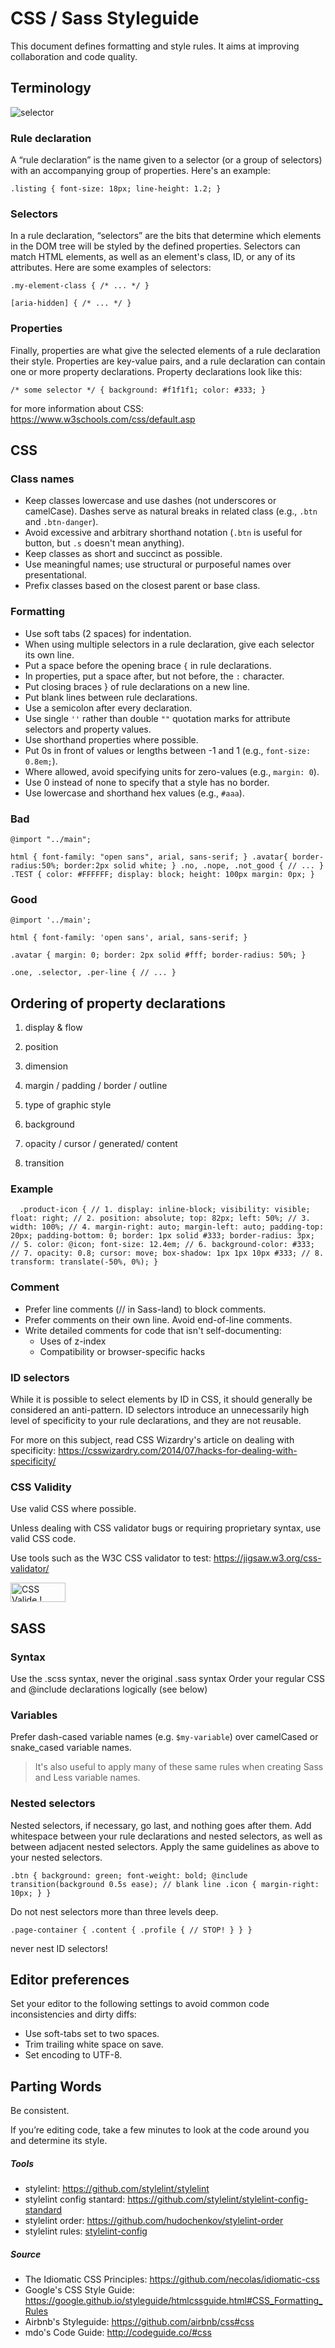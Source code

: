 # CSS / Sass Styleguide

This document defines formatting and style rules. It aims at improving collaboration and code quality.

## Terminology
![selector](https://gitlab.1blick.de/projekte/tarifair/uploads/eb954a811742887ad12545cc50c69f22/selector.gif)

### Rule declaration
A “rule declaration” is the name given to a selector (or a group of selectors) with an accompanying group of properties. Here's an example:

`.listing {
  font-size: 18px;
  line-height: 1.2;
}`

### Selectors
In a rule declaration, “selectors” are the bits that determine which elements in the DOM tree will be styled by the defined properties. Selectors can match HTML elements, as well as an element's class, ID, or any of its attributes. Here are some examples of selectors:

`.my-element-class {
  /* ... */
}`

`[aria-hidden] {
  /* ... */
}`

### Properties
Finally, properties are what give the selected elements of a rule declaration their style. Properties are key-value pairs, and a rule declaration can contain one or more property declarations. Property declarations look like this:

`/* some selector */ {
  background: #f1f1f1;
  color: #333;
}`

for more information about CSS: https://www.w3schools.com/css/default.asp 

## CSS

### Class names
* Keep classes lowercase and use dashes (not underscores or camelCase). Dashes serve as natural breaks in related class (e.g., `.btn` and `.btn-danger`).
* Avoid excessive and arbitrary shorthand notation (`.btn` is useful for button, but `.s` doesn't mean anything).
* Keep classes as short and succinct as possible.
* Use meaningful names; use structural or purposeful names over presentational.
* Prefix classes based on the closest parent or base class.

### Formatting
* Use soft tabs (2 spaces) for indentation.
* When using multiple selectors in a rule declaration, give each selector its own line.
* Put a space before the opening brace `{` in rule declarations.
* In properties, put a space after, but not before, the `:` character.
* Put closing braces } of rule declarations on a new line.
* Put blank lines between rule declarations.
* Use a semicolon after every declaration.
* Use single `''` rather than double `""` quotation marks for attribute selectors and property values.
* Use shorthand properties where possible.
* Put 0s in front of values or lengths between -1 and 1 (e.g., `font-size: 0.8em;`).
* Where allowed, avoid specifying units for zero-values (e.g., `margin: 0`).
* Use 0 instead of none to specify that a style has no border.
* Use lowercase and shorthand hex values (e.g., `#aaa`).

### Bad
`@import "../main";`

`html {
  font-family: "open sans", arial, sans-serif;
}
.avatar{
    border-radius:50%;
    border:2px solid white; }
.no, .nope, .not_good {
    // ...
}
.TEST {
  color: #FFFFFF;
  display: block;
  height: 100px
  margin: 0px;
}`

### Good
`@import '../main';`

`html {
  font-family: 'open sans', arial, sans-serif;
}`

`.avatar {
  margin: 0;
  border: 2px solid #fff;
  border-radius: 50%;
}
`

`.one,
.selector,
.per-line {
  // ...
}`

## Ordering of property declarations
1. display & flow 

2. position

3. dimension

4. margin / padding / border / outline

5. type of graphic style

6. background

7. opacity / cursor / generated/ content

8. transition

### Example
`  .product-icon {
    // 1.
    display: inline-block;
    visibility: visible;
    float: right;
    // 2.
    position: absolute;
    top: 82px;
    left: 50%;
    // 3.
    width: 100%;
    // 4.
    margin-right: auto;
    margin-left: auto;
    padding-top: 20px;
    padding-bottom: 0;
    border: 1px solid #333;
    border-radius: 3px;
    // 5.
    color: @icon;
    font-size: 12.4em;
    // 6.
    background-color: #333;
    // 7.
    opacity: 0.8;
    cursor: move;
    box-shadow: 1px 1px 10px #333;
    // 8.
    transform: translate(-50%, 0%);
  }`
  
### Comment

* Prefer line comments (// in Sass-land) to block comments.
* Prefer comments on their own line. Avoid end-of-line comments.
* Write detailed comments for code that isn't self-documenting:
  * Uses of z-index
  * Compatibility or browser-specific hacks
  
### ID selectors
While it is possible to select elements by ID in CSS, it should generally be considered an anti-pattern. ID selectors introduce an unnecessarily high level of specificity to your rule declarations, and they are not reusable.

For more on this subject, read CSS Wizardry's article on dealing with specificity: https://csswizardry.com/2014/07/hacks-for-dealing-with-specificity/

### CSS Validity
Use valid CSS where possible.

Unless dealing with CSS validator bugs or requiring proprietary syntax, use valid CSS code.

Use tools such as the W3C CSS validator to test: https://jigsaw.w3.org/css-validator/
<p>
<a href="http://jigsaw.w3.org/css-validator/check/referer">
    <img style="border:0;width:88px;height:31px"
        src="http://jigsaw.w3.org/css-validator/images/vcss-blue"
        alt="CSS Valide !" />
    </a>
</p>
  
## SASS

### Syntax

Use the .scss syntax, never the original .sass syntax
Order your regular CSS and @include declarations logically (see below)

### Variables

Prefer dash-cased variable names (e.g. `$my-variable`) over camelCased or snake_cased variable names.

> It's also useful to apply many of these same rules when creating Sass and Less variable names.

### Nested selectors
Nested selectors, if necessary, go last, and nothing goes after them. Add whitespace between your rule declarations and nested selectors, as well as between adjacent nested selectors. Apply the same guidelines as above to your nested selectors.

`.btn {
  background: green;
  font-weight: bold;
  @include transition(background 0.5s ease);
// blank line
  .icon {
    margin-right: 10px;
  }
}`

Do not nest selectors more than three levels deep.

`.page-container {
  .content {
    .profile {
      // STOP!
    }
  }
}`

never nest ID selectors!

## Editor preferences
Set your editor to the following settings to avoid common code inconsistencies and dirty diffs:

* Use soft-tabs set to two spaces.
* Trim trailing white space on save.
* Set encoding to UTF-8.

## Parting Words
Be consistent.

If you’re editing code, take a few minutes to look at the code around you and determine its style.

##### Tools
- stylelint: https://github.com/stylelint/stylelint
- stylelint config stantard: https://github.com/stylelint/stylelint-config-standard
- stylelint order: https://github.com/hudochenkov/stylelint-order
- stylelint rules: [stylelint-config](/uploads/f2b9bc659e54d2f7d7ed8314e7df61bc/stylelint-config.txt)

##### Source 
- The Idiomatic CSS Principles: https://github.com/necolas/idiomatic-css
- Google's CSS Style Guide: https://google.github.io/styleguide/htmlcssguide.html#CSS_Formatting_Rules
- Airbnb's Styleguide: https://github.com/airbnb/css#css
- mdo's Code Guide: http://codeguide.co/#css
